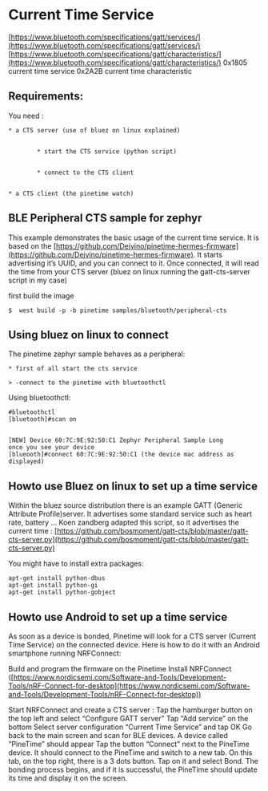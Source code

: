 # Current Time Service

[https://www.bluetooth.com/specifications/gatt/services/](https://www.bluetooth.com/specifications/gatt/services/)
[https://www.bluetooth.com/specifications/gatt/characteristics/](https://www.bluetooth.com/specifications/gatt/characteristics/)
0x1805 current time service
0x2A2B current time characteristic

## Requirements:

You need :

    
    * a CTS server (use of bluez on linux explained)


            * start the CTS service (python script)


            * connect to the CTS client


    * a CTS client (the pinetime watch)

## BLE Peripheral CTS sample for zephyr

This example demonstrates the basic usage of the current time service.
It is based on the [https://github.com/Dejvino/pinetime-hermes-firmware](https://github.com/Dejvino/pinetime-hermes-firmware).
It starts advertising it’s UUID, and you can connect to it.
Once connected, it will read the time from your CTS server (bluez on linux running the gatt-cts-server script in my case)

first build the image

```
$  west build -p -b pinetime samples/bluetooth/peripheral-cts
```

## Using bluez on linux to connect

The pinetime zephyr sample behaves as a peripheral:

    
    * first of all start the cts service

    > -connect to the pinetime with bluetoothctl

Using bluetoothctl:

```
#bluetoothctl
[bluetooth]#scan on


[NEW] Device 60:7C:9E:92:50:C1 Zephyr Peripheral Sample Long
once you see your device
[blueooth]#connect 60:7C:9E:92:50:C1 (the device mac address as displayed)
```

## Howto use Bluez on linux to set up a time service

Within the bluez source distribution there is an example GATT (Generic Attribute Profile)server. It advertises some standard service such as heart rate, battery …
Koen zandberg adapted this script, so it advertises the current time :
[https://github.com/bosmoment/gatt-cts/blob/master/gatt-cts-server.py](https://github.com/bosmoment/gatt-cts/blob/master/gatt-cts-server.py)

You might have to install extra packages:

```
apt-get install python-dbus
apt-get install python-gi
apt-get install python-gobject
```

## Howto use Android to set up a time service

As soon as a device is bonded, Pinetime will look for a CTS server (Current Time Service) on the connected device.
Here is how to do it with an Android smartphone running NRFConnect:

Build and program the firmware on the Pinetime Install NRFConnect ([https://www.nordicsemi.com/Software-and-Tools/Development-Tools/nRF-Connect-for-desktop](https://www.nordicsemi.com/Software-and-Tools/Development-Tools/nRF-Connect-for-desktop))

Start NRFConnect and create a CTS server : Tap the hamburger button on the top left and select “Configure GATT server” Tap “Add service” on the bottom Select server configuration “Current Time Service” and tap OK Go back to the main screen and scan for BLE devices. A device called “PineTime” should appear Tap the button “Connect” next to the PineTime device. It should connect to the PineTime and switch to a new tab. On this tab, on the top right, there is a 3 dots button. Tap on it and select Bond. The bonding process begins, and if it is successful, the PineTime should update its time and display it on the screen.
